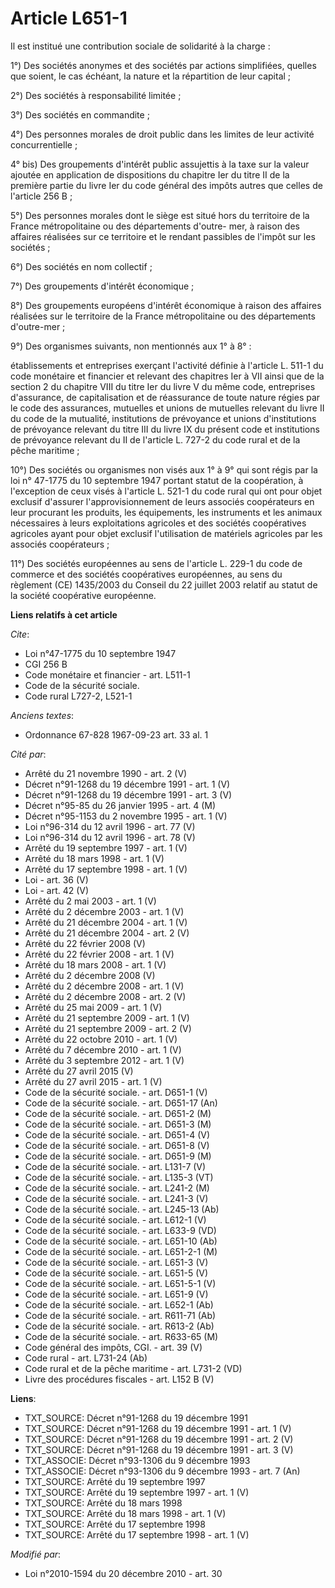 # Article L651-1

Il est institué une contribution sociale de solidarité à la charge : 

1°) Des sociétés anonymes et des sociétés par actions simplifiées, quelles que soient, le cas échéant, la nature et la
répartition de leur capital ; 

2°) Des sociétés à responsabilité limitée ; 

3°) Des sociétés en commandite ; 

4°) Des personnes morales de droit public dans les limites de leur activité concurrentielle ; 

4° bis) Des groupements d'intérêt public assujettis à la taxe sur la valeur ajoutée en application de dispositions du
chapitre Ier du titre II de la première partie du livre Ier du code général des impôts autres que celles de l'article 256
B ; 

5°) Des personnes morales dont le siège est situé hors du territoire de la France métropolitaine ou des départements d'outre-
mer, à raison des affaires réalisées sur ce territoire et le rendant passibles de l'impôt sur les sociétés ; 

6°) Des sociétés en nom collectif ; 

7°) Des groupements d'intérêt économique ; 

8°) Des groupements européens d'intérêt économique à raison des affaires réalisées sur le territoire de la France
métropolitaine ou des départements d'outre-mer ; 

9°) Des organismes suivants, non mentionnés aux 1° à 8° : 

établissements et entreprises exerçant l'activité définie à l'article L. 511-1 du code monétaire et financier et relevant des
chapitres Ier à VII ainsi que de la section 2 du chapitre VIII du titre Ier du livre V du même code, entreprises d'assurance,
de capitalisation et de réassurance de toute nature régies par le code des assurances, mutuelles et unions de mutuelles
relevant du livre II du code de la mutualité, institutions de prévoyance et unions d'institutions de prévoyance relevant du
titre III du livre IX du présent code et institutions de prévoyance relevant du II de l'article L. 727-2 du code rural et de
la pêche maritime ; 

10°) Des sociétés ou organismes non visés aux 1° à 9° qui sont régis par la loi n° 47-1775 du 10 septembre 1947 portant
statut de la coopération, à l'exception de ceux visés à l'article L. 521-1 du code rural qui ont pour objet exclusif
d'assurer l'approvisionnement de leurs associés coopérateurs en leur procurant les produits, les équipements, les instruments
et les animaux nécessaires à leurs exploitations agricoles et des sociétés coopératives agricoles ayant pour objet exclusif
l'utilisation de matériels agricoles par les associés coopérateurs ;

11°) Des sociétés européennes au sens de l'article L. 229-1 du code de commerce et des sociétés coopératives européennes, au
sens du règlement (CE) 1435/2003 du Conseil du 22 juillet 2003 relatif au statut de la société coopérative européenne.

**Liens relatifs à cet article**

_Cite_:

  - Loi n°47-1775 du 10 septembre 1947
  - CGI 256 B
  - Code monétaire et financier - art. L511-1
  - Code de la sécurité sociale.
  - Code rural L727-2, L521-1

_Anciens textes_:

  - Ordonnance 67-828 1967-09-23 art. 33 al. 1

_Cité par_:

  - Arrêté du 21 novembre 1990 - art. 2 (V)
  - Décret n°91-1268 du 19 décembre 1991 - art. 1 (V)
  - Décret n°91-1268 du 19 décembre 1991 - art. 3 (V)
  - Décret n°95-85 du 26 janvier 1995 - art. 4 (M)
  - Décret n°95-1153 du 2 novembre 1995 - art. 1 (V)
  - Loi n°96-314 du 12 avril 1996 - art. 77 (V)
  - Loi n°96-314 du 12 avril 1996 - art. 78 (V)
  - Arrêté du 19 septembre 1997 - art. 1 (V)
  - Arrêté du 18 mars 1998 - art. 1 (V)
  - Arrêté du 17 septembre 1998 - art. 1 (V)
  - Loi - art. 36 (V)
  - Loi - art. 42 (V)
  - Arrêté du 2 mai 2003 - art. 1 (V)
  - Arrêté du 2 décembre 2003 - art. 1 (V)
  - Arrêté du 21 décembre 2004 - art. 1 (V)
  - Arrêté du 21 décembre 2004 - art. 2 (V)
  - Arrêté du 22 février 2008 (V)
  - Arrêté du 22 février 2008 - art. 1 (V)
  - Arrêté du 18 mars 2008 - art. 1 (V)
  - Arrêté du 2 décembre 2008 (V)
  - Arrêté du 2 décembre 2008 - art. 1 (V)
  - Arrêté du 2 décembre 2008 - art. 2 (V)
  - Arrêté du 25 mai 2009 - art. 1 (V)
  - Arrêté du 21 septembre 2009 - art. 1 (V)
  - Arrêté du 21 septembre 2009 - art. 2 (V)
  - Arrêté du 22 octobre 2010 - art. 1 (V)
  - Arrêté du 7 décembre 2010 - art. 1 (V)
  - Arrêté du 3 septembre 2012 - art. 1 (V)
  - Arrêté du 27 avril 2015 (V)
  - Arrêté du 27 avril 2015 - art. 1 (V)
  - Code de la sécurité sociale. - art. D651-1 (V)
  - Code de la sécurité sociale. - art. D651-17 (An)
  - Code de la sécurité sociale. - art. D651-2 (M)
  - Code de la sécurité sociale. - art. D651-3 (M)
  - Code de la sécurité sociale. - art. D651-4 (V)
  - Code de la sécurité sociale. - art. D651-8 (V)
  - Code de la sécurité sociale. - art. D651-9 (M)
  - Code de la sécurité sociale. - art. L131-7 (V)
  - Code de la sécurité sociale. - art. L135-3 (VT)
  - Code de la sécurité sociale. - art. L241-2 (M)
  - Code de la sécurité sociale. - art. L241-3 (V)
  - Code de la sécurité sociale. - art. L245-13 (Ab)
  - Code de la sécurité sociale. - art. L612-1 (V)
  - Code de la sécurité sociale. - art. L633-9 (VD)
  - Code de la sécurité sociale. - art. L651-10 (Ab)
  - Code de la sécurité sociale. - art. L651-2-1 (M)
  - Code de la sécurité sociale. - art. L651-3 (V)
  - Code de la sécurité sociale. - art. L651-5 (V)
  - Code de la sécurité sociale. - art. L651-5-1 (V)
  - Code de la sécurité sociale. - art. L651-9 (V)
  - Code de la sécurité sociale. - art. L652-1 (Ab)
  - Code de la sécurité sociale. - art. R611-71 (Ab)
  - Code de la sécurité sociale. - art. R613-2 (Ab)
  - Code de la sécurité sociale. - art. R633-65 (M)
  - Code général des impôts, CGI. - art. 39 (V)
  - Code rural - art. L731-24 (Ab)
  - Code rural et de la pêche maritime - art. L731-2 (VD)
  - Livre des procédures fiscales - art. L152 B (V)

**Liens**:

  - TXT_SOURCE: Décret n°91-1268 du 19 décembre 1991
  - TXT_SOURCE: Décret n°91-1268 du 19 décembre 1991 - art. 1 (V)
  - TXT_SOURCE: Décret n°91-1268 du 19 décembre 1991 - art. 2 (V)
  - TXT_SOURCE: Décret n°91-1268 du 19 décembre 1991 - art. 3 (V)
  - TXT_ASSOCIE: Décret n°93-1306 du 9 décembre 1993
  - TXT_ASSOCIE: Décret n°93-1306 du 9 décembre 1993 - art. 7 (An)
  - TXT_SOURCE: Arrêté du 19 septembre 1997
  - TXT_SOURCE: Arrêté du 19 septembre 1997 - art. 1 (V)
  - TXT_SOURCE: Arrêté du 18 mars 1998
  - TXT_SOURCE: Arrêté du 18 mars 1998 - art. 1 (V)
  - TXT_SOURCE: Arrêté du 17 septembre 1998
  - TXT_SOURCE: Arrêté du 17 septembre 1998 - art. 1 (V)

_Modifié par_:

  - Loi n°2010-1594 du 20 décembre 2010 - art. 30
